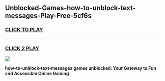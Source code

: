 
## Unblocked-Games-how-to-unblock-text-messages-Play-Free-5cf6s
<h3>
<a href="https://premium76.site?title=how-to-unblock-text-messages&ref=23A">CLICK TO PLAY</a></h3>
<hr>

<h3>
<a href="https://premium76.site?title=how-to-unblock-text-messages&ref=23A">CLICK 2 PLAY</a>
  
</h3>

<a href="https://premium76.site?title=how-to-unblock-text-messages&ref=23A"><img src="https://clearcache.store/games.png"></a>


**how-to-unblock-text-messages games unblocked: Your Gateway to Fun and Accessible Online Gaming**
